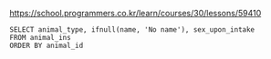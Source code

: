 https://school.programmers.co.kr/learn/courses/30/lessons/59410


~~~
SELECT animal_type, ifnull(name, 'No name'), sex_upon_intake
FROM animal_ins
ORDER BY animal_id
~~~
